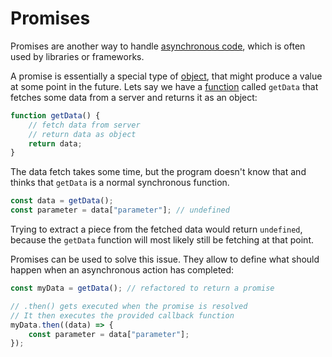 # Promises

Promises are another way to handle [asynchronous code](js_async_code.md), which is often used by libraries or frameworks.

A promise is essentially a special type of [object](../objects/js_objects.md), that might produce a value at some point in the future. Lets say we have a [function](../basics/js_functions.md) called `getData` that fetches some data from a server and returns it as an object:

```js
function getData() {
	// fetch data from server
	// return data as object
	return data;
}
```

The data fetch takes some time, but the program doesn't know that and thinks that `getData` is a normal synchronous function.

```js
const data = getData();
const parameter = data["parameter"]; // undefined
```

Trying to extract a piece from the fetched data would return `undefined`, because the `getData` function will most likely still be fetching at that point.

Promises can be used to solve this issue. They allow to define what should happen when an asynchronous action has completed:

```js
const myData = getData(); // refactored to return a promise

// .then() gets executed when the promise is resolved
// It then executes the provided callback function
myData.then((data) => { 
	const parameter = data["parameter"];
});
```